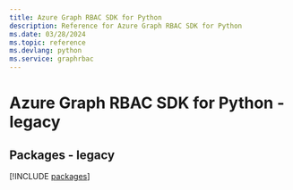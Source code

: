 ```yaml
---
title: Azure Graph RBAC SDK for Python
description: Reference for Azure Graph RBAC SDK for Python
ms.date: 03/28/2024
ms.topic: reference
ms.devlang: python
ms.service: graphrbac
---
```

# Azure Graph RBAC SDK for Python - legacy
## Packages - legacy
[!INCLUDE [packages](graph-rbac-index.md)]